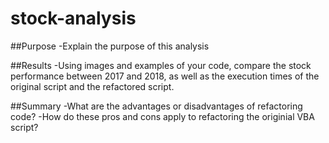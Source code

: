 # stock-analysis

##Purpose
-Explain the purpose of this analysis

##Results
-Using images and examples of your code, compare the stock performance between 2017 and 2018, as well as the execution times of the original script and the refactored script.

##Summary
-What are the advantages or disadvantages of refactoring code?
-How do these pros and cons apply to refactoring the originial VBA script? 
